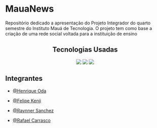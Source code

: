 # MauaNews
Repositório dedicado a apresentação do Projeto Integrador do quarto semestre do Instituto Mauá de Tecnologia. O projeto tem como base a criação de uma rede social voltada para a instituição de ensino 

<div align='center'>
  <h2>Tecnologias Usadas</h2>
  <img src="https://img.shields.io/badge/Flutter-%2302569B.svg?style=for-the-badge&logo=Flutter&logoColor=white" />
  <img src="https://img.shields.io/badge/dart-%230175C2.svg?style=for-the-badge&logo=dart&logoColor=white" />
  <img src="https://img.shields.io/badge/Firebase-039BE5?style=for-the-badge&logo=Firebase&logoColor=white" />
</div>

## Integrantes

- [@Henrique Oda](https://github.com/henriqueoda)

- [@Felipe Kenji](https://github.com/felipe7789)

- [@Raynner Sanchez](https://github.com/Raynnerz)

- [@Rafael Carrasco](https://github.com/RafCarrasco)
